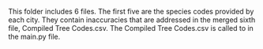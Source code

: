 This folder includes 6 files. The first five are the species codes provided by each city. They contain inaccuracies that are addressed in the merged sixth file, Compiled Tree Codes.csv. 
The Compiled Tree Codes.csv is called to in the main.py file.
